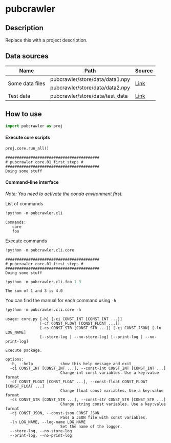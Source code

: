 # pubcrawler

<!-- WARNING: THIS FILE WAS AUTOGENERATED! DO NOT EDIT! -->

## Description

Replace this with a project description.

## Data sources

<table width="100%">
<thead>
<tr>
<th>
Name
</th>
<th>
Path
</th>
<th>
Source
</th>
</tr>
</thead>
<tbody>
<tr>
<td rowspan="2">
Some data files
</td>
<td>
pubcrawler/store/data/data1.npy
</td>
<td rowspan="2">
<a href="https://www.google.com/" target="_blank">Link</a>
</td>
</tr>
<tr>
<td>
pubcrawler/store/data/data2.npy
</td>
</tr>
<tr>
<td>
Test data
</td>
<td>
pubcrawler/store/data/test_data
</td>
<td>
<a href="https://www.google.com/" target="_blank">Link</a>
</td>
</tr>
</tbody>
</table>

## How to use

``` python
import pubcrawler as proj
```

#### Execute core scripts

``` python
proj.core.run_all()
```

    #########################################
    # pubcrawler.core.01_first_steps #
    #########################################
    Doing some stuff

#### Command-line interface

*Note: You need to activate the conda environment first.*

List of commands

``` python
!python -m pubcrawler.cli
```

    Commands:
       core
       foo

Execute commands

``` python
!python -m pubcrawler.cli.core
```

    #########################################
    # pubcrawler.core.01_first_steps #
    #########################################
    Doing some stuff

``` python
!python -m pubcrawler.cli.foo 1 3
```

    The sum of 1 and 3 is 4.0

You can find the manual for each command using `-h`

``` python
!python -m pubcrawler.cli.core -h
```

    usage: core.py [-h] [-ci CONST_INT [CONST_INT ...]]
                   [-cf CONST_FLOAT [CONST_FLOAT ...]]
                   [-cs CONST_STR [CONST_STR ...]] [-cj CONST_JSON] [-ln LOG_NAME]
                   [--store-log | --no-store-log] [--print-log | --no-print-log]

    Execute package.

    options:
      -h, --help            show this help message and exit
      -ci CONST_INT [CONST_INT ...], --const-int CONST_INT [CONST_INT ...]
                            Change int const variables. Use a key:value format
      -cf CONST_FLOAT [CONST_FLOAT ...], --const-float CONST_FLOAT [CONST_FLOAT ...]
                            Change float const variables. Use a key:value format
      -cs CONST_STR [CONST_STR ...], --const-str CONST_STR [CONST_STR ...]
                            Change string const variables. Use a key:value format
      -cj CONST_JSON, --const-json CONST_JSON
                            Pass a JSON file with const variables.
      -ln LOG_NAME, --log-name LOG_NAME
                            Set the name of the logger.
      --store-log, --no-store-log
      --print-log, --no-print-log
